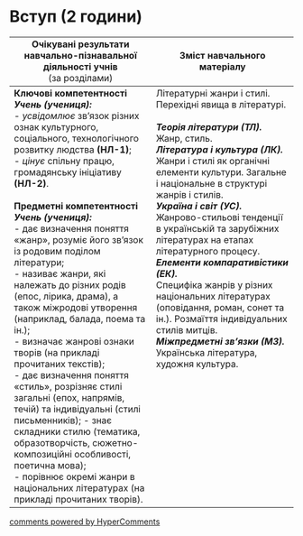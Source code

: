 <div id="hypercomments_widget" class="js-hypercomments-widget invisible"></div>

# Вступ (2 години)

<table>
  <tr>
    <td width="50%" align="center"><b>Очікувані результати навчально-пізнавальної діяльності учнів</b><br>
(за розділами)</td>
    <td width="50%" align="center"><b>Зміст навчального матеріалу</b></td>
  </tr>
<tbody>
  <tr>
    <td width="50%" style="vertical-align:top !important;">
<b>Ключові компетентності</b><br>
<i><b>Учень (учениця):</b></i><br>
- <i>усвідомлює</i> зв’язок різних ознак культурного, соціального, технологічного розвитку людства <b>(НЛ-1)</b>;<br>
- <i>цінує</i> спільну працю, громадянську ініціативу <b>(НЛ-2)</b>.<br>
<br>
<b>Предметні компетентності</b><br>
<b><i>Учень (учениця):</i></b><br>
- дає визначення поняття «жанр», розуміє його зв’язок із родовим поділом літератури;<br>
- називає жанри, які належать до різних родів (епос, лірика, драма), а також міжродові утворення (наприклад, балада, поема та ін.);<br>
- визначає жанрові ознаки творів (на прикладі прочитаних текстів);<br>
- дає визначення поняття «стиль», розрізняє стилі загальні (епох, напрямів, течій) та індивідуальні (стилі письменників);
- знає складники стилю (тематика, образотворчість, сюжетно-композиційні особливості, поетична мова);<br>
- порівнює окремі жанри в національних літературах (на прикладі прочитаних творів).
</td>
    <td width="50%" style="vertical-align:top !important;">
Літературні жанри і стилі. Перехідні явища в літературі.<br>
<br>
<b><i>Теорія літератури (ТЛ).</i></b><br> 
Жанр, стиль.<br>
<b><i>Література і культура (ЛК).</i></b><br> 
Жанри і стилі як органічні елементи культури. Загальне і національне в структурі жанрів і стилів.<br>
<b><i>Україна і світ (УС).</i></b><br> 
Жанрово-стильові тенденції в українській та зарубіжних літературах на етапах літературного процесу.<br>
<b><i>Елементи компаративістики (ЕК).</i></b><br> 
Специфіка жанрів у різних національних літературах (оповідання, роман, сонет та ін.). Розмаїття індивідуальних стилів митців.<br>
<b><i>Міжпредметні зв’язки (МЗ).</i></b><br>
 Українська література, художня культура.
  </td>
</tbody>
</table>

<div class="js-hypercomments-container">
<a href="http://hypercomments.com" class="hc-link" title="comments widget">comments powered by HyperComments</a>
</div>